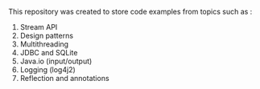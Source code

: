 This repository was created to store code examples from topics such as :
1) Stream API
2) Design patterns
3) Multithreading
4) JDBC and SQLite
5) Java.io (input/output)
6) Logging (log4j2)
7) Reflection and annotations
